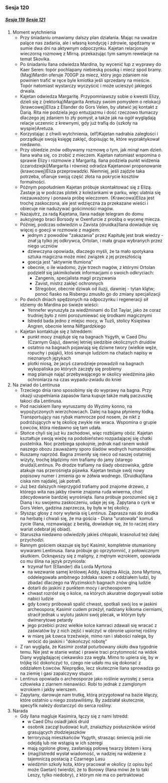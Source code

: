 ### Sesja 120
##### [Sesja 119](#sesja-119) [Sesja 121](#sesja-121)
1. Moment wytchnienia
    - Przy śniadaniu omawiamy dalszy plan działania. Mając na uwadze palące nas zadania, ale i własną kondycję i zdrowie, spędzamy w sumie dwa dni na aktywnym odpoczynku. Kajetan relacjonuje wieczorną rozmowę z Mirną. przekazując tym samym rewelacje na temat Skovika.
    - Po śniadaniu Ilana odwiedza Mardina, by wycenić łup z wyprawy do Kaer Seren: topór pochlapany niebieską posoką i miecz spod bramy. {Mag}Mardin oferuje 700GP za miecz, który jego zdaniem nie powinien trafić w ręce byle kmiotka jeśli sprzedany na mieście. Topór natomiast wystarczy wyczyścić i może ucieszyć jakiegoś drwala.
    - Kajetan odwiedza Margaritę. Przypomniawszy sobie o kwestii Elizy, dzieli się z {rektorką}Margarita Aretuzy swoim pomysłem o relokacji {krawcowej}Eliza z Ellander do Gors Velen, by ułatwić jej kontakt z Darią. Rita nie podziela jego entuzjazmu i dość rzeczowo tłumaczy dlaczego jej zdaniem to zły pomysł, a także jak na ogół wyglądają relacje uczennic z krewnymi, gdy już trafią do {szkoły na wyspie}Aretuza.
    - Korzystając z chwili wytchnienia, {elf}Kajetan nadrabia zaległości i porządkuje swoją księgę zaklęć, dopisując te, które wypraktykował niedawno.
    - Przy obiedzie znów odbywamy rozmowę o tym, jak minął nam dzień. Ilana waha się, co zrobić z mieczem. Kajetan natomiast wspomina o sprawie Elizy i rozmowie z Margaritą. Ilana podziela punkt widzenia {czarodziejki}Margarita i również odradza Kajetanowi proponowanie {krawcowej}Eliza przeprowadzki. Niemniej, jeśli zajdzie taka potrzeba, ofiaruje swoją część złota na pokrycie kosztów formalności.
    - Późnym popołudniem Kajetan próbuje skontaktować się z Elizą. Zastaje ją w podczas plotek z koleżankami w parku, więc ulatnia się niezauważony i ponawia próbę wieczorem. {Krawcowa}Eliza jest trochę zaskoczona, ale jest wdzięczna za przekazane wieści i obiecuje nie nadużywać gościnności magów.
    - Nazajutrz, za radą Kajetana, Ilana nadaje telegram do domu aukcyjnego braci Borsody w Oxenfurcie z prośbą o wycenę miecza.
    - Później, podczas odwiedzin u Zavista {druidka}Ilana dowiaduje się więcej o goecji w rozmowie z magiem:
        - jednym z powodów "zakazania" przez Kapitułę jest brak wiedzy - znał ją tylko jej odkrywca, Ortolan, i mała grupa wybranych przez niego uczniów
        - dziewczyna opowiada, dlaczego myśli, że ta mało spotykana sztuka magiczna może mieć związek z jej przeszłością
        - goecja jest "aktywnie tłumiona"
        - obecnie, o ile wiadomo, żyje trzech magów, z którymi Ortolan podzielił się jakimikolwiek informacjami o swoich odkryciach:
            - Zangenis, specjalista magii przyzwania
            - Zavist, mistrz zaklęć ochronnych
            - Stregobor, obecnie dziwak od iluzji, dawniej - tytan klątw; ponoć fiasko na Risbergu zmusiło go do zmiany specjalizacji
    - Po dwóch dniach spędzonych na odpoczynku i regeneracji sił idziemy do Mardina po świeże wieści:
        - Yennefer wyruszyła za wiedźminami do Est Tayiar, jako że coraz trudniej było z nimi porozumiewać się środkami magicznymi
        - Istredd bada jedno z miejsc mocy, w Tuzli, stolicy Księstwa Angren, obecnie lenna Nilfgardzkiego
    - Kajetan kontaktuje się z Istreddem:
        - punkt mocy znajduje się na bagnach Ysgyth, w Caed Dhu (Czarnym Gaju), dawniej letniej siedzibie okolicznych druidów
        - ostatnio na bagnach pojawiają się dziwne twory (wielkie węże, ropuchy i pająki), ktoś smaruje ludziom na chatach napisy w nieznanych językach
        - plotki niosą, że jacyś czarodzieje prowadzili na bagnach wykopaliska po których zaczęły się problemy
        - mag planuje nająć przebywającego w okolicy wiedźmina jako ochroniarza na czas wypadu-zwiadu do kniei
2. Na zwiad do Lentinusa
    - Trzeciego dnia rano sposobimy się do wyprawy na bagna. Przy okazji uzupełniania zapasów Ilana kupuje także małą paczuszkę łakoci dla Lentinusa.
    - Pod naciskiem Ilany wyruszamy do Wyzimy konno, na wypożyczonych wierzchowcach. Dalej na bagna płyniemy łódką. Transportujący nas rybak mamrocze pod nosem, że nikt z podróżujących w tę okolicę zwykle nie wraca. Wspomina o grupie Łowców, która niedawno się tam udała.
    - Słońce chyli się już ku zachodowi, więc rozbijamy obóz. Kajetan kształtuje swoją wieżę na podobieństwo rozpadającej się chatki pustelnika. Noc przebiega spokojnie, jednak nad ranem wokół naszego obozu zauważamy sporo śladów wodnych humanoidów.
    - Ruszamy naprzód. Bagna zmieniły się nieco od naszej ostatniej wizyty, trochę błądzimy nim trafiamy do jamy {starego druida}Lentinus. Po drodze trafiamy na ślady obozowiska, gdzie atakuje nas przerośnięta pijawka. Kajetan testuje swój nowy popisowy numer i zmienia go w żółwia wodnego. {Druidka}Ilana ciska nim najdalej, jak potrafi.
    - Już bez dalszych nieprzygód trafiamy pod znajome drzewo, z którego wita nas jakby równie znajoma ruda wiwerna, choć zdecydowanie bardziej wyrośnięta. Ilana próbuje porozumieć się z Dianą i ku swojemu zaskoczeniu, udaje jej się. Zapytana o cyrk w Gors Velen, gadzina zaprzecza, by była w tej okolicy.
    - Słysząc głosy z nory wyłania się Lentinus. Zaprasza nas do środka na herbatę i chwali się, że ma gościa - Diana "uratowała" komuś życie (Ilana, rozmawiając z bestią, dowiaduje się, że to raczej stary wariat odebrał jej obiad).
    - Staruszka niedawno odwiedziły jakieś chłopaki, krasnolud też dalej przychodzi.
    - Rannym gościem okazuje się być Kasimir, kompletnie otumaniony wywarami Lentinusa. Ilana próbuje go oprzytomnić, z połowicznym skutkiem. Ocknąwszy się z maligny, z mętnym wzrokiem, opowiada co mu ślina na język przyniosła:
        - trzymał fort (Ellander) dla Lorda Myrtona
        - na wezwanie samej królowej Addy, księżna Alicja, żona Myrtona, oddelegowała ambitnego żołdaka razem z oddziałem ludzi, by zbadać dlaczego na Wyzimskich bagnach znów giną ludzie
        - dotarli do jaskini z punktem mocy i archeosporem
        - chwast rozrósł się o kolce, na których akuratnie dogorywali sobie nabici ludzie
        - gdy Łowcy próbowali spalić chwast, spotkali swój los w jaskini archeospora; Kasimir cudem przeżył, nadziany kilkoma cierniami, stracił jednak u wylotu jaskini swój plecak, w którym były dwimerytowe petardy
        - jego przebici przez wielkie kolce kamraci zdawali się wracać z zaświatów by z nich zejść i walczyć w obronie upiornej rośliny
        - w miarę jak Łowca trzeźwieje, mimo ran i słabości nalega, by wrócić do jaskini i "dokończyć robotę"
    - Z ran wygląda, że Kasimir został poturbowany około dwa tygodnie temu. Nie jest w stanie wstać i prawie traci przytomność na widok Diany wyglądającej ciekawsko zza węgła. Mimo to upiera się, by w trójkę iść dokończyć to, czego nie udało mu się dokonać z oddziałem Łowców. Nieprędko, lecz skutecznie Ilana sprowadza go na ziemię i gasi zapalczywy stupor.
    - Lentinus opowiada o archeosporze jako roślinie wyrosłej z serca człowieka z ziarnem nienawiści. Robi to jednak z zamglonym wzrokiem i jakby wierszem.
    - Zapytany, darowuje nam trutkę, którą przygotował na bazie kłączy, które ostatnio u niego zostawiliśmy. By zadziałał skutecznie, specyfik należy dostarczyć do serca rośliny.
3. Narada
    - Gdy Ilana magluje Kasimira, łączy się z nami Istredd:
        - w Caed Dhu osiadł jakiś druid
        - osobnik zaczął budować kult, znalazłszy posłuszników wśród grasujących złodziejaszków
        - terroryzują mieszkańców Ysgyth, strasząc śmiercią jeśli nie odejdą lub nie wstąpią w ich szeregi
        - mają ogolone głowy, zasłaniają połowę twarzy błotem i korą
        - {mag}Istredd wysłał wiadomość, w nadziej na widzenie z tajemniczą postacią z Czarnego Lasu
        - wiedźmin szkoły kota, który pracował w okolicy (z opisu być może Gaetan) twierdzi, że to Borowy (Ilana mówi że to taki Leszy, tylko niedobry), z którym nie ma co pertraktować
